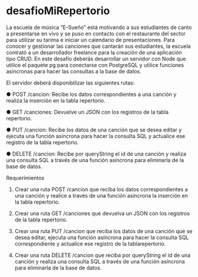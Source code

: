 # desafioMiRepertorio
La escuela de música “E-Sueño” está motivando a sus estudiantes de canto a presentarse
en vivo y se puso en contacto con el restaurante del sector para utilizar su tarima e iniciar un
calendario de presentaciones. Para conocer y gestionar las canciones que cantarán sus
estudiantes, la escuela contrató a un desarrollador freelance para la creación de una
aplicación tipo CRUD.
En este desafío deberás desarrollar un servidor con Node que utilice el paquete pg para
conectarse con PostgreSQL y utilice funciones asíncronas para hacer las consultas a la
base de datos.

El servidor deberá disponibilizar las siguientes rutas:

● POST /cancion: Recibe los datos correspondientes a una canción y realiza la
inserción en la tabla​ repertorio.

● GET /canciones:​ Devuelve un JSON con los registros de la tabla ​repertorio​.

● PUT /cancion: ​Recibe los datos de una canción que se desea editar y ejecuta una
función asíncrona para hacer la consulta SQL y actualice ese registro de la tabla
repertorio​.

● DELETE /cancion: ​Recibe por queryString el id de una canción y realiza una consulta
SQL a través de una función asíncrona para eliminarla de la base de datos.


Requerimientos

1. Crear una ruta ​POST /cancion ​que reciba los datos correspondientes a una canción y
realice a través de una función asíncrona la inserción en la tabla ​repertorio.

2. Crear una ruta ​GET /canciones ​que devuelva un JSON con los registros de la tabla
repertorio​.

3. Crear una ruta ​PUT /cancion ​que reciba los datos de una canción que se desea
editar, ejecuta una función asíncrona para hacer la consulta SQL correspondiente y
actualice ese registro de la tabla ​repertorio​.

4. Crear una ruta ​DELETE /cancion ​que reciba por queryString el id de una canción y
realiza una consulta SQL a través de una función asíncrona para eliminarla de la
base de datos.
